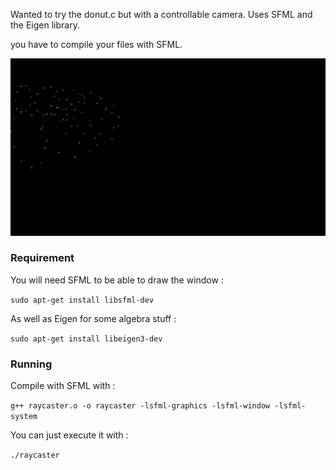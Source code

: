 Wanted to try the donut.c but with a controllable camera.
Uses SFML and the Eigen library.

you have to compile your files with SFML.

![til](donut_demo.gif)

### Requirement

You will need SFML to be able to draw the window :

```sudo apt-get install libsfml-dev```

As well as Eigen for some algebra stuff :

```sudo apt-get install libeigen3-dev```

### Running

Compile with SFML with :

```g++ raycaster.o -o raycaster -lsfml-graphics -lsfml-window -lsfml-system```

You can just execute it with :

```./raycaster```
